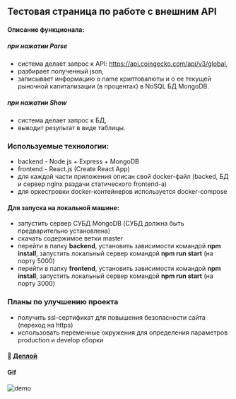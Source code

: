 ## Тестовая страница по работе с внешним API

#### Описание функционала:
##### при нажатии Parse
- система делает запрос к API: https://api.coingecko.com/api/v3/global, 
- разбирает полученный json, 
- записывает информацию о name криптовалюты и о ее текущей рыночной капитализации (в процентах) в NoSQL БД MongoDB.

##### при нажатии Show
- система делает запрос к БД,
- выводит результат в виде таблицы.

### Используемые технологии:
- backend - Node.js + Express + MongoDB
- frontend - React.js (Create React App)
- для каждой части приложения описан свой docker-файл (backed, БД и сервер nginx раздачи статического frontend-а)
- для оркестровки docker-контейнеров используется docker-compose 

####  Для запуска на локальной машине:
- запустить сервер СУБД MongoDB (СУБД должна быть предварительно установлена)
- скачать содержимое ветки master
- перейти в папку **backend**, установить зависимости командой **npm install**, запустить локальный сервер командой **npm run start** (на порту 5000)
- перейти в папку **frontend**, установить зависимости командой **npm install**, запустить локальный сервер командой **npm run start** (на порту 3000)

### Планы по улучшению проекта

- получить ssl-сертификат для повышения безопасности сайта (переход на https)
- использовать переменные окружения для определения параметров production и develop сборки
 
#### :link: [Деплой](http://vakulina.space/)

#### Gif 
![demo](https://github.com/Vakulina/cripto/assets/80524794/91eee1ea-e49b-4c30-9211-e25c239da517)


